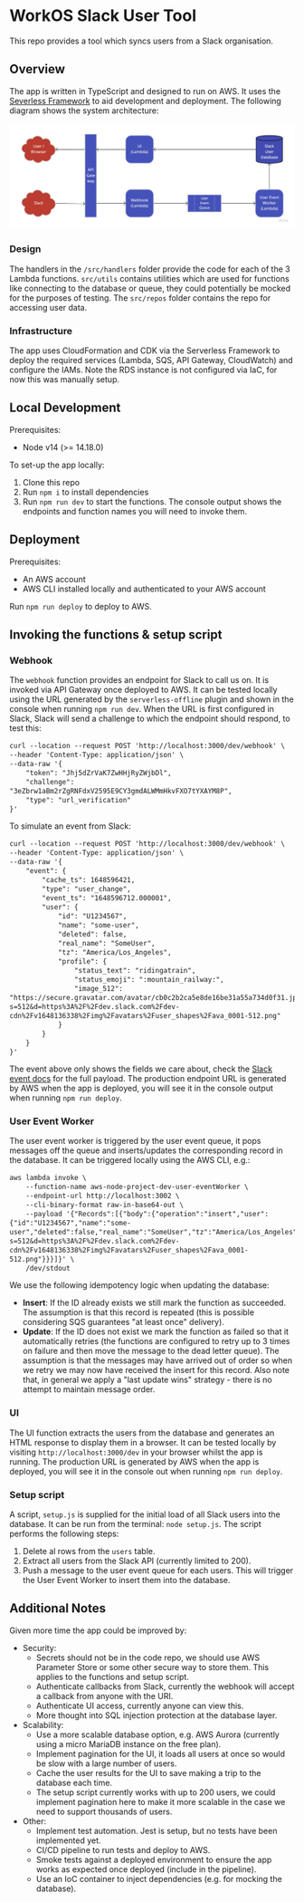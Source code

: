 # WorkOS Slack User Tool
This repo provides a tool which syncs users from a Slack organisation.

## Overview
The app is written in TypeScript and designed to run on AWS. It uses the [Severless Framework](https://www.serverless.com/) to aid development and deployment. The following diagram shows the system architecture:

![System Architecture](docs/system-architecture.jpg)

### Design
The handlers in the `/src/handlers` folder provide the code for each of the 3 Lambda functions. `src/utils` contains utilities which are used for functions like connecting to the database or queue, they could potentially be mocked for the purposes of testing. The `src/repos` folder contains the repo for accessing user data.

### Infrastructure
The app uses CloudFormation and CDK via the Serverless Framework to deploy the required services (Lambda, SQS, API Gateway, CloudWatch) and configure the IAMs. Note the RDS instance is not configured via IaC, for now this was manually setup.


## Local Development
Prerequisites:

- Node v14 (>= 14.18.0)

To set-up the app locally:

1. Clone this repo
2. Run `npm i` to install dependencies
3. Run `npm run dev` to start the functions. The console output shows the endpoints and function names you will need to invoke them.


## Deployment
Prerequisites:

- An AWS account
- AWS CLI installed locally and authenticated to your AWS account

Run `npm run deploy` to deploy to AWS.


## Invoking the functions & setup script

### Webhook
The `webhook` function provides an endpoint for Slack to call us on. It is invoked via API Gateway once deployed to AWS. It can be tested locally using the URL generated by the `serverless-offline` plugin and shown in the console when running `npm run dev`. When the URL is first configured in Slack, Slack will send a challenge to which the endpoint should respond, to test this:

```
curl --location --request POST 'http://localhost:3000/dev/webhook' \
--header 'Content-Type: application/json' \
--data-raw '{
    "token": "Jhj5dZrVaK7ZwHHjRyZWjbDl",
    "challenge": "3eZbrw1aBm2rZgRNFdxV2595E9CY3gmdALWMmHkvFXO7tYXAYM8P",
    "type": "url_verification"
}'
```

To simulate an event from Slack:

```
curl --location --request POST 'http://localhost:3000/dev/webhook' \
--header 'Content-Type: application/json' \
--data-raw '{
    "event": {
        "cache_ts": 1648596421,
        "type": "user_change",
        "event_ts": "1648596712.000001",
        "user": {
            "id": "U1234567",
            "name": "some-user",
            "deleted": false,
            "real_name": "SomeUser",
            "tz": "America/Los_Angeles",
            "profile": {
                "status_text": "ridingatrain",
                "status_emoji": ":mountain_railway:",
                "image_512": "https://secure.gravatar.com/avatar/cb0c2b2ca5e8de16be31a55a734d0f31.jpg?s=512&d=https%3A%2F%2Fdev.slack.com%2Fdev-cdn%2Fv1648136338%2Fimg%2Favatars%2Fuser_shapes%2Fava_0001-512.png"
            }
        }
    }
}'
```

The event above only shows the fields we care about, check the [Slack event docs](https://api.slack.com/events/user_change) for the full payload. The production endpoint URL is generated by AWS when the app is deployed, you will see it in the console output when running `npm run deploy`.

### User Event Worker
The user event worker is triggered by the user event queue, it pops messages off the queue and inserts/updates the corresponding record in the database. It can be triggered locally using the AWS CLI, e.g.:

```
aws lambda invoke \
    --function-name aws-node-project-dev-user-eventWorker \
    --endpoint-url http://localhost:3002 \
    --cli-binary-format raw-in-base64-out \
    --payload '{"Records":[{"body":{"operation":"insert","user":{"id":"U1234567","name":"some-user","deleted":false,"real_name":"SomeUser","tz":"America/Los_Angeles","status_text":"ridingatrain","status_emoji":":mountain_railway:","image_512":"https://secure.gravatar.com/avatar/cb0c2b2ca5e8de16be31a55a734d0f31.jpg?s=512&d=https%3A%2F%2Fdev.slack.com%2Fdev-cdn%2Fv1648136338%2Fimg%2Favatars%2Fuser_shapes%2Fava_0001-512.png"}}}]}' \
    /dev/stdout
```

We use the following idempotency logic when updating the database:

- **Insert**: If the ID already exists we still mark the function as succeeded. The assumption is that this record is repeated (this is possible considering SQS guarantees "at least once" delivery).
- **Update**: If the ID does not exist we mark the function as failed so that it automatically retries (the functions are configured to retry up to 3 times on failure and then move the message to the dead letter queue). The assumption is that the messages may have arrived out of order so when we retry we may now have received the insert for this record. Also note that, in general we apply a "last update wins" strategy - there is no attempt to maintain message order.

### UI
The UI function extracts the users from the database and generates an HTML response to display them in a browser. It can be tested locally by visiting `http://localhost:3000/dev` in your browser whilst the app is running. The production URL is generated by AWS when the app is deployed, you will see it in the console out when running `npm run deploy`.

### Setup script
A script, `setup.js` is supplied for the initial load of all Slack users into the database. It can be run from the terminal: `node setup.js`. The script performs the following steps:

1. Delete al rows from the `users` table.
2. Extract all users from the Slack API (currently limited to 200).
3. Push a message to the user event queue for each users. This will trigger the User Event Worker to insert them into the database.


## Additional Notes
Given more time the app could be improved by:

- Security:
    - Secrets should not be in the code repo, we should use AWS Parameter Store or some other secure way to store them. This applies to the functions and setup script.
    - Authenticate callbacks from Slack, currently the webhook will accept a callback from anyone with the URI.
    - Authenticate UI access, currently anyone can view this.
    - More thought into SQL injection protection at the database layer.
- Scalability:
    - Use a more scalable database option, e.g. AWS Aurora (currently using a micro MariaDB instance on the free plan).
    - Implement pagination for the UI, it loads all users at once so would be slow with a large number of users.
    - Cache the user results for the UI to save making a trip to the database each time.
    - The setup script currently works with up to 200 users, we could implement pagination here to make it more scalable in the case we need to support thousands of users.
- Other:
    - Implement test automation. Jest is setup, but no tests have been implemented yet.
    - CI/CD pipeline to run tests and deploy to AWS.
    - Smoke tests against a deployed environment to ensure the app works as expected once deployed (include in the pipeline).
    - Use an IoC container to inject dependencies (e.g. for mocking the database).
